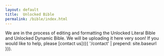 ```yaml
---
layout: default
title:  Unlocked Bible
permalink: /bible/index.html
---
```


We are in the process of editing and formatting the Unlocked Literal Bible and Unlocked Dynamic Bible. We will be uploading it here very soon! If you would like to help, please [contact us]({{ '/contact' | prepend: site.baseurl }}).
